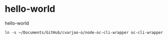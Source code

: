 # hello-world
hello-world


```
ln -s ~/Documents/GitHub/cvarjao-o/node-oc-cli-wrapper oc-cli-wrapper
```